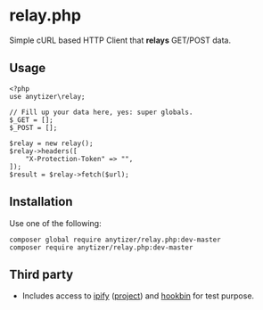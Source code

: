 # relay.php

Simple cURL based HTTP Client that __relays__ GET/POST data.


## Usage

    <?php
    use anytizer\relay;

    // Fill up your data here, yes: super globals.
    $_GET = [];
    $_POST = [];

    $relay = new relay();
    $relay->headers([
        "X-Protection-Token" => "",
    ]);
    $result = $relay->fetch($url);


## Installation

Use one of the following:

    composer global require anytizer/relay.php:dev-master
    composer require anytizer/relay.php:dev-master


## Third party

 * Includes access to [ipify](https://www.ipify.org/) ([project](https://github.com/rdegges/ipify-api/)) and [hookbin](https://hookbin.com/) for test purpose.
